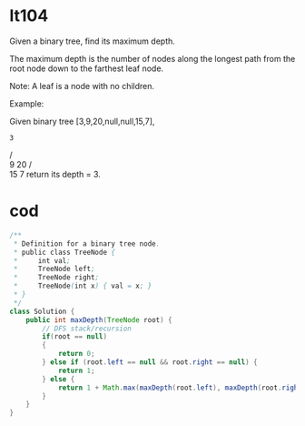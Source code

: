 # lt104
Given a binary tree, find its maximum depth.

The maximum depth is the number of nodes along the longest path from the root node down to the farthest leaf node.

Note: A leaf is a node with no children.

Example:

Given binary tree [3,9,20,null,null,15,7],

    3
   / \
  9  20
    /  \
   15   7
return its depth = 3.

# cod
```Java
/**
 * Definition for a binary tree node.
 * public class TreeNode {
 *     int val;
 *     TreeNode left;
 *     TreeNode right;
 *     TreeNode(int x) { val = x; }
 * }
 */
class Solution {
    public int maxDepth(TreeNode root) {
        // DFS stack/recursion
        if(root == null) 
        {
            return 0;
        } else if (root.left == null && root.right == null) {
            return 1;
        } else {
            return 1 + Math.max(maxDepth(root.left), maxDepth(root.right));
        }
    }
}
```